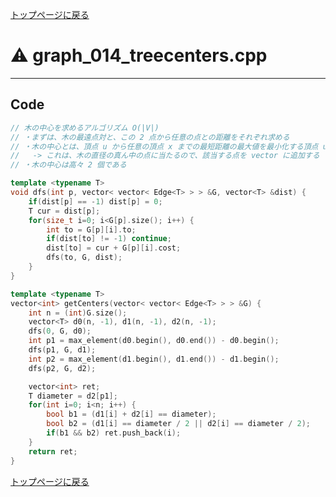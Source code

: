 <!-- Mathjax Support -->
<script type="text/javascript" async
  src="https://cdn.mathjax.org/mathjax/latest/MathJax.js?config=TeX-MML-AM_CHTML">
</script>


[トップページに戻る](../index.html)

# :warning: graph\_014\_treecenters.cpp
---

## Code

```cpp
// 木の中心を求めるアルゴリズム O(|V|)
// ・まずは、木の最遠点対と、この 2 点から任意の点との距離をそれぞれ求める
// ・木の中心とは、頂点 u から任意の頂点 x までの最短距離の最大値を最小化する頂点 u である
//   -> これは、木の直径の真ん中の点に当たるので、該当する点を vector に追加する
// ・木の中心は高々 2 個である

template <typename T>
void dfs(int p, vector< vector< Edge<T> > > &G, vector<T> &dist) {
    if(dist[p] == -1) dist[p] = 0;
    T cur = dist[p];
    for(size_t i=0; i<G[p].size(); i++) {
        int to = G[p][i].to;
        if(dist[to] != -1) continue;
        dist[to] = cur + G[p][i].cost;
        dfs(to, G, dist);
    }
}

template <typename T>
vector<int> getCenters(vector< vector< Edge<T> > > &G) {
    int n = (int)G.size();
    vector<T> d0(n, -1), d1(n, -1), d2(n, -1);
    dfs(0, G, d0);
    int p1 = max_element(d0.begin(), d0.end()) - d0.begin();
    dfs(p1, G, d1);
    int p2 = max_element(d1.begin(), d1.end()) - d1.begin();
    dfs(p2, G, d2);

    vector<int> ret;
    T diameter = d2[p1];
    for(int i=0; i<n; i++) {
        bool b1 = (d1[i] + d2[i] == diameter);
        bool b2 = (d1[i] == diameter / 2 || d2[i] == diameter / 2);
        if(b1 && b2) ret.push_back(i);
    }
    return ret;
}

```

[トップページに戻る](../index.html)
